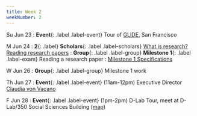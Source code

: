 ```yaml
---
title: Week 2
weekNumber: 2
---
```


Su Jun 23
: **Event**{: .label .label-event} Tour of [GLIDE](https://www.glide.org/), San Francisco

M Jun 24 
: **2**{: .label} **Scholars**{: .label .label-scholars} [What is research? Reading research papers](https://docs.google.com/presentation/d/1Pmuytg2yd_fHfIQfU4xGTwufvF8KGtq1hHavegU4pUU/edit)
: **Group**{: .label .label-group} **Milestone 1**{: .label .label-exam} Reading a research paper
  : [Milestone 1 Specifications](../project#milestone-1-reading-data-science-and-social-science-literature)

W Jun 26
: **Group**{: .label .label-group} Milestone 1 work

Th Jun 27
: **Event**{: .label .label-event} (11am-12pm) Executive Director [Claudia von Vacano](https://cdss.berkeley.edu/people/claudia-von-vacano-0)

F Jun 28
: **Event**{: .label .label-event} (1pm-2pm) D-Lab Tour, meet at D-Lab/350 Social Sciences Building ([map](https://maps.app.goo.gl/d59x358F8yipaqvHA))
